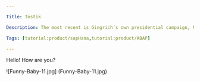```yaml
---

Title: Tostik

Description: The most recent is Gingrich’s own presidential campaign, Newt 2012, which continues to owe millions of dollars to former staff, vendors, and even Gingrich himself. Gingrich did not return several requests for comment about the money his campaign still owes.

Tags: [tutorial:product/sapHana,tutorial:product/ABAP]

---
```


Hello! How are you?

![Funny-Baby-11.jpg] (Funny-Baby-11.jpg)
